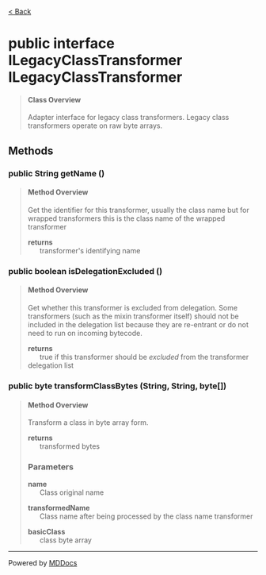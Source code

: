 [< Back](../README.md)
# public interface ILegacyClassTransformer ILegacyClassTransformer #
>#### Class Overview ####
>Adapter interface for legacy class transformers. Legacy class transformers
 operate on raw byte arrays.
## Methods ##
### public String getName () ###
>#### Method Overview ####
>Get the identifier for this transformer, usually the class name but for
 wrapped transformers this is the class name of the wrapped transformer
>
>**returns**<br />
>&nbsp;&nbsp;&nbsp;&nbsp;&nbsp;&nbsp;transformer's identifying name
>
### public boolean isDelegationExcluded () ###
>#### Method Overview ####
>Get whether this transformer is excluded from delegation. Some
 transformers (such as the mixin transformer itself) should not be
 included in the delegation list because they are re-entrant or do not
 need to run on incoming bytecode.
>
>**returns**<br />
>&nbsp;&nbsp;&nbsp;&nbsp;&nbsp;&nbsp;true if this transformer should be <em>excluded</em> from the
      transformer delegation list
>
### public byte transformClassBytes (String, String, byte[]) ###
>#### Method Overview ####
>Transform a class in byte array form.
>
>**returns**<br />
>&nbsp;&nbsp;&nbsp;&nbsp;&nbsp;&nbsp;transformed bytes
>
>### Parameters ###
>**name**<br />
>&nbsp;&nbsp;&nbsp;&nbsp;&nbsp;&nbsp;Class original name
>
>**transformedName**<br />
>&nbsp;&nbsp;&nbsp;&nbsp;&nbsp;&nbsp;Class name after being processed by the class name
      transformer
>
>**basicClass**<br />
>&nbsp;&nbsp;&nbsp;&nbsp;&nbsp;&nbsp;class byte array
>

---
Powered by [MDDocs](https://github.com/VRCube/MDDocs)